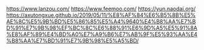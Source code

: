 https://www.lanzou.com/
https://www.feemoo.com/
https://yun.naodai.org/
https://axutongxue.github.io/2019/05/11/%E8%AF%84%E6%B5%8B%E5%AE%8C%E5%9B%BD%E5%86%85%E5%A4%9640%E4%B8%AA%E7%BD%91%E7%9B%98%EF%BC%8C%E6%88%91%E6%9D%A5%E5%91%8A%E8%AF%89%E4%BD%A0%E7%A9%B6%E7%AB%9F%E5%93%AA%E4%B8%AA%E7%BD%91%E7%9B%98%E5%A5%BD/

